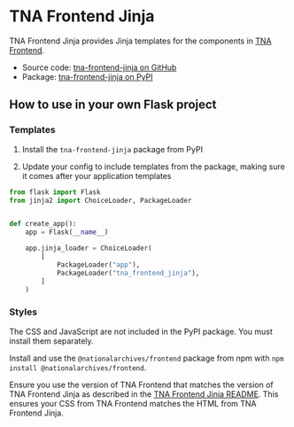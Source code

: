 # TNA Frontend Jinja

TNA Frontend Jinja provides Jinja templates for the components in [TNA Frontend](tna-frontend.md).

- Source code: [tna-frontend-jinja on GitHub](https://github.com/nationalarchives/tna-frontend-jinja)
- Package: [tna-frontend-jinja on PyPI](https://pypi.org/project/tna-frontend-jinja/)

## How to use in your own Flask project

### Templates

1. Install the `tna-frontend-jinja` package from PyPI

2. Update your config to include templates from the package, making sure it comes after your application templates

```python
from flask import Flask
from jinja2 import ChoiceLoader, PackageLoader


def create_app():
    app = Flask(__name__)

    app.jinja_loader = ChoiceLoader(
        [
            PackageLoader("app"),
            PackageLoader("tna_frontend_jinja"),
        ]
    )
```

### Styles

The CSS and JavaScript are not included in the PyPI package. You must install them separately.

Install and use the `@nationalarchives/frontend` package from npm with `npm install @nationalarchives/frontend`.

Ensure you use the version of TNA Frontend that matches the version of TNA Frontend Jinja as described in the [TNA Frontend Jinja README](https://github.com/nationalarchives/tna-frontend-jinja#compatibility-with-tna-frontend). This ensures your CSS from TNA Frontend matches the HTML from TNA Frontend Jinja.
